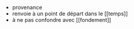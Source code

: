 - provenance
- renvoie à un point de départ dans le [[temps]]
- à ne pas confondre avec [[fondement]] 